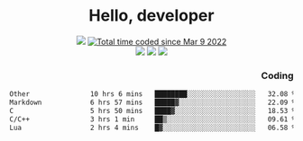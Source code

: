 # <div align='center' >Hello, developer</div>

<div align='center'>
  <a ><img src="https://img.shields.io/badge/dynamic/json?url=https%3A%2F%2Fapi.swo.moe%2Fstats%2Fgithub%2FFree-Aaron-Li&query=count&color=181717&label=GitHub&labelColor=282c34&logo=github&suffix=+follows&cacheSeconds=3600"></a>
  <a href="https://wakatime.com/@fe40087f-8eae-48dc-9950-ad0633db1591"><img src="https://wakatime.com/badge/user/fe40087f-8eae-48dc-9950-ad0633db1591.svg" alt="Total time coded since Mar 9 2022" /></a>
</div>
<div align='center'>
  <a><img src="https://img.shields.io/badge/Rookie-blue?style=plastic&logo=c&logoColor=blue&labelColor=F5B7DB"></a>
  <a><img src="https://img.shields.io/badge/Rookie-blue?style=plastic&logo=c%2B%2B&logoColor=blue&labelColor=F5B7DB"></a> 
  <a><img src="https://img.shields.io/badge/Rookie-blue?style=plastic&logo=python&logoColor=blue&labelColor=F5B7DB"></a> 
</div>

<div align='right'>
  <h3>Coding</h3>
</div>

<!--START_SECTION:waka-->

```txt
Other               10 hrs 6 mins   ████████░░░░░░░░░░░░░░░░░   32.08 %
Markdown            6 hrs 57 mins   █████▓░░░░░░░░░░░░░░░░░░░   22.09 %
C                   5 hrs 50 mins   ████▓░░░░░░░░░░░░░░░░░░░░   18.53 %
C/C++               3 hrs 1 min     ██▒░░░░░░░░░░░░░░░░░░░░░░   09.61 %
Lua                 2 hrs 4 mins    █▓░░░░░░░░░░░░░░░░░░░░░░░   06.58 %
```

<!--END_SECTION:waka-->




